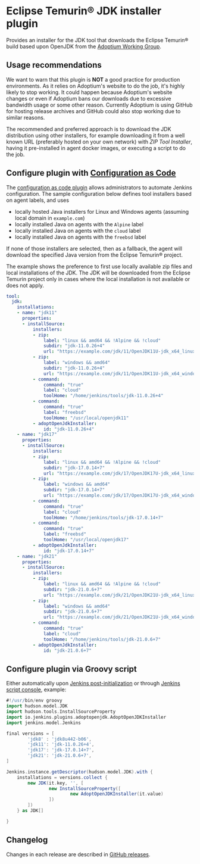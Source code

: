 # Eclipse Temurin&reg; JDK installer plugin

Provides an installer for the JDK tool that downloads the Eclipse Temurin&reg; build based upon OpenJDK from the [Adoptium Working Group](https://adoptium.net/).

## Usage recommendations

We want to warn that this plugin is **NOT** a good practice for production environments. As it relies on
Adoptium's website to do the job, it's highly likely to stop working. It could happen because Adoptium's website
changes or even if Adoptium bans our downloads due to excessive bandwidth usage or some other reason.
Currently Adoptium is using GitHub for hosting release archives and GitHub could also stop working due to similar
reasons.

The recommended and preferred approach is to download the JDK distribution using other installers, for example downloading it from a
well known URL (preferably hosted on your own network) with _ZIP Tool Installer_, having it pre-installed in agent
docker images, or executing a script to do the job.

## Configure plugin with [Configuration as Code](https://plugins.jenkins.io/configuration-as-code/)

The [configuration as code plugin](https://plugins.jenkins.io/configuration-as-code/) allows administrators to automate Jenkins configuration.
The sample configuration below defines tool installers based on agent labels, and uses

* locally hosted Java installers for Linux and Windows agents (assuming local domain in `example.com`)
* locally installed Java on agents with the `Alpine` label
* locally installed Java on agents with the `cloud` label
* locally installed Java on agents with the `freebsd` label

If none of those installers are selected, then as a fallback, the agent will download the specified Java version from the Eclipse Temurin&reg; project.

The example shows the preference to first use locally available zip files and local installations of the JDK.
The JDK will be downloaded from the Eclipse Temurin project only in cases where the local installation is not available or does not apply.

```yaml
tool:
  jdk:
    installations:
    - name: "jdk11"
      properties:
      - installSource:
          installers:
          - zip:
              label: "linux && amd64 && !Alpine && !cloud"
              subdir: "jdk-11.0.26+4"
              url: "https://example.com/jdk/11/OpenJDK11U-jdk_x64_linux_hotspot_11.0.26_4.tar.gz"
          - zip:
              label: "windows && amd64"
              subdir: "jdk-11.0.26+4"
              url: "https://example.com/jdk/11/OpenJDK11U-jdk_x64_windows_hotspot_11.0.26_4.zip"
          - command:
              command: "true"
              label: "cloud"
              toolHome: "/home/jenkins/tools/jdk-11.0.26+4"
          - command:
              command: "true"
              label: "freebsd"
              toolHome: "/usr/local/openjdk11"
          - adoptOpenJdkInstaller:
              id: "jdk-11.0.26+4"
    - name: "jdk17"
      properties:
      - installSource:
          installers:
          - zip:
              label: "linux && amd64 && !Alpine && !cloud"
              subdir: "jdk-17.0.14+7"
              url: "https://example.com/jdk/17/OpenJDK17U-jdk_x64_linux_hotspot_17.0.14_7.tar.gz"
          - zip:
              label: "windows && amd64"
              subdir: "jdk-17.0.14+7"
              url: "https://example.com/jdk/17/OpenJDK17U-jdk_x64_windows_hotspot_17.0.14_7.zip"
          - command:
              command: "true"
              label: "cloud"
              toolHome: "/home/jenkins/tools/jdk-17.0.14+7"
          - command:
              command: "true"
              label: "freebsd"
              toolHome: "/usr/local/openjdk17"
          - adoptOpenJdkInstaller:
              id: "jdk-17.0.14+7"
    - name: "jdk21"
      properties:
      - installSource:
          installers:
          - zip:
              label: "linux && amd64 && !Alpine && !cloud"
              subdir: "jdk-21.0.6+7"
              url: "https://example.com/jdk/21/OpenJDK21U-jdk_x64_linux_hotspot_21.0.6_7.tar.gz"
          - zip:
              label: "windows && amd64"
              subdir: "jdk-21.0.6+7"
              url: "https://example.com/jdk/21/OpenJDK21U-jdk_x64_windows_hotspot_21.0.6_7.zip"
          - command:
              command: "true"
              label: "cloud"
              toolHome: "/home/jenkins/tools/jdk-21.0.6+7"
          - adoptOpenJdkInstaller:
              id: "jdk-21.0.6+7"
```

## Configure plugin via Groovy script

Either automatically upon [Jenkins post-initialization](https://www.jenkins.io/doc/book/managing/groovy-hook-scripts/) or through
[Jenkins script console](https://www.jenkins.io/doc/book/managing/script-console/), example:

```groovy
#!/usr/bin/env groovy
import hudson.model.JDK
import hudson.tools.InstallSourceProperty
import io.jenkins.plugins.adoptopenjdk.AdoptOpenJDKInstaller
import jenkins.model.Jenkins

final versions = [
        'jdk8' : 'jdk8u442-b06',
        'jdk11': 'jdk-11.0.26+4',
        'jdk17': 'jdk-17.0.14+7',
        'jdk21': 'jdk-21.0.6+7',
]

Jenkins.instance.getDescriptor(hudson.model.JDK).with {
    installations = versions.collect {
        new JDK(it.key, '', [
                new InstallSourceProperty([
                        new AdoptOpenJDKInstaller(it.value)
                ])
        ])
    } as JDK[]

}
```

## Changelog

Changes in each release are described in [GitHub releases](https://github.com/jenkinsci/adoptopenjdk-plugin/releases).

